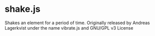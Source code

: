 # shake.js
Shakes an element for a period of time. Originally released by Andreas Lagerkvist under the name vibrate.js and GNU/GPL v3 License